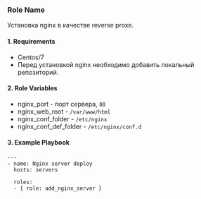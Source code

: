 ### Role Name

Установка nginx в качестве reverse proxe.

#### 1. Requirements

- Centos/7
- Перед установкой nginx необходимо добавить локальный репозиторий.

#### 2. Role Variables

- nginx_port - порт сервера, `80`
- nginx_web_root - `/var/www/html` 
- nginx_conf_folder - `/etc/nginx`
- nginx_conf_def_folder - `/etc/nginx/conf.d`

#### 3. Example Playbook

```
---
- name: Nginx server deploy
  hosts: servers

  roles:
  - { role: add_nginx_server }
  ```